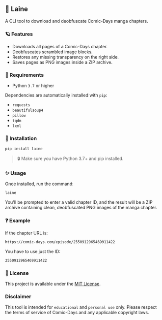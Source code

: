 ## 🌊 Laine

A CLI tool to download and deobfuscate Comic-Days manga chapters.

### 🪐 Features

- Downloads all pages of a Comic-Days chapter.
- Deobfuscates scrambled image blocks.
- Restores any missing transparency on the right side.
- Saves pages as PNG images inside a ZIP archive.

### 🧩 Requirements

- Python `3.7` or higher

Dependencies are automatically installed with `pip`:

- `requests`
- `beautifulsoup4`
- `pillow`
- `tqdm`
- `lxml`

### 🚀 Installation

```bash
pip install laine
```

> 🔒 Make sure you have Python 3.7+ and pip installed.

### ✨ Usage

Once installed, run the command:

```bash
laine
```

You'll be prompted to enter a valid chapter ID, and the result will be a ZIP archive containing clean, deobfuscated PNG images of the manga chapter.

### ❓ Example

If the chapter URL is:

```md
https://comic-days.com/episode/2550912965469911422
```

You have to use just the ID:

```md
2550912965469911422
```

### 📜 License

This project is available under the [MIT License](LICENSE).

### Disclaimer

This tool is intended for `educational` and `personal use` only. Please respect the terms of service of Comic-Days and any applicable copyright laws.